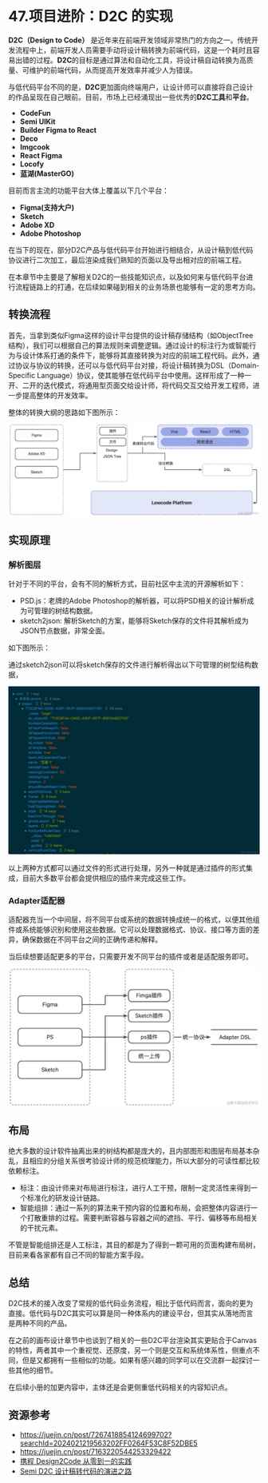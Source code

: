 # 47.项目进阶：D2C 的实现

**D2C（Design to Code）** 是近年来在前端开发领域非常热门的方向之一。传统开发流程中上，前端开发人员需要手动将设计稿转换为前端代码，这是一个耗时且容易出错的过程。**D2C**的目标是通过算法和自动化工具，将设计稿自动转换为高质量、可维护的前端代码，从而提高开发效率并减少人为错误。

与低代码平台不同的是，**D2C**更加面向终端用户，让设计师可以直接将自己设计的作品呈现在自己眼前。目前，市场上已经涌现出一些优秀的**D2C工具**和**平台**。

-   **CodeFun**
-   **Semi UIKit**
-   **Builder Figma to React**
-   **Deco**
-   **Imgcook**
-   **React Figma**
-   **Locofy**
-   **蓝湖(MasterGO)**

目前而言主流的功能平台大体上覆盖以下几个平台：

-   **Figma(支持大户)**
-   **Sketch**
-   **Adobe XD**
-   **Adobe Photoshop**

在当下的现在，部分D2C产品与低代码平台开始进行相结合，从设计稿到低代码协议进行二次加工，最后渲染成我们熟知的页面以及导出相对应的前端工程。

在本章节中主要是了解相关D2C的一些技能知识点，以及如何来与低代码平台进行流程链路上的打通，在后续如果碰到相关的业务场景也能够有一定的思考方向。

## 转换流程

首先，当拿到类似Figma这样的设计平台提供的设计稿存储结构（如ObjectTree结构），我们可以根据自己的算法规则来调整逻辑。通过设计的标注行为或智能行为与设计体系打通的条件下，能够将其直接转换为对应的前端工程代码。此外，通过协议与协议的转换，还可以与低代码平台对接，将设计稿转换为DSL（Domain-Specific Language）协议，使其能够在低代码平台中使用。这样形成了一种一开、二开的迭代模式，将通用型页面交给设计师，将代码交互交给开发工程师，进一步提高整体的开发效率。

整体的转换大纲的思路如下图所示：

![](./images/4c34292c2913f545f7355f98b061d5ae.webp )

## 实现原理

### 解析图层

针对于不同的平台，会有不同的解析方式，目前社区中主流的开源解析如下：

-   PSD.js：老牌的Adobe Photoshop的解析器，可以将PSD相关的设计解析成为可管理的树结构数据。
-   sketch2json: 解析Sketch的方案，能够将Sketch保存的文件将其解析成为JSON节点数据，非常全面。

如下图所示：

通过sketch2json可以将sketch保存的文件进行解析得出以下可管理的树型结构数据，

![](./images/fc5d7a9d26938c7781074bb1cb9088cc.webp )

以上两种方式都可以通过文件的形式进行处理，另外一种就是通过插件的形式集成，目前大多数平台都会提供相应的插件来完成这些工作。

### Adapter适配器

适配器充当一个中间层，将不同平台或系统的数据转换成统一的格式，以便其他组件或系统能够识别和使用这些数据。它可以处理数据格式、协议、接口等方面的差异，确保数据在不同平台之间的正确传递和解释。

当后续想要适配更多的平台，只需要开发不同平台的插件或者是适配服务即可。

![](./images/819e3efb3050871ce1029ca495defdbf.webp )

## 布局

绝大多数的设计软件抽离出来的树结构都是庞大的，且内部图形和图层布局基本杂乱，且相应的分组关系很考验设计师的规范梳理能力，所以大部分的可读性都比较依赖标注。

-   标注：由设计师来对布局进行标注，进行人工干预，限制一定灵活性来得到一个标准化的研发设计链路。
-   智能组排：通过一系列的算法来干预内容的位置和布局，会把整体内容进行一个打散重排的过程。需要判断容器与容器之间的遮挡、平行、偏移等布局相关的干扰元素。

不管是智能组排还是人工标注，其目的都是为了得到一颗可用的页面构建布局树，目前来看各家都有自己不同的智能方案手段。

## 总结

D2C技术的接入改变了常规的低代码业务流程，相比于低代码而言，面向的更为直接。低代码与D2C其实可以算是同一种体系内的建设平台，但其实从落地而言是两种不同的产品。

在之前的画布设计章节中也谈到了相关的一些D2C平台渲染其实更贴合于Canvas的特性，两者其中一个重视觉、还原度，另一个则是交互和系统体系性，侧重点不同，但是又都拥有一些相似的功能。如果有感兴趣的同学可以在交流群一起探讨一些其他的细节。

在后续小册的加更内容中，主体还是会更侧重低代码相关的内容知识点。

## 资源参考

-   <https://juejin.cn/post/7267418854124699702?searchId=2024021219563202FF0264F53C8F52DBE5>
-   <https://juejin.cn/post/7163220544253329422>
-   [携程 Design2Code 从零到一的实践](https://zhuanlan.zhihu.com/p/612581412)
-   [Semi D2C 设计稿转代码的演进之路](https://github.com/DouyinFE/semi-design/wiki/Semi-D2C-%E8%AE%BE%E8%AE%A1%E7%A8%BF%E8%BD%AC%E4%BB%A3%E7%A0%81%E7%9A%84%E6%BC%94%E8%BF%9B%E4%B9%8B%E8%B7%AF)